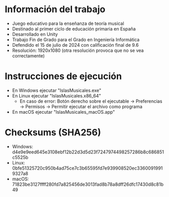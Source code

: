 # Información del trabajo
- Juego educativo para la enseñanza de teoría musical
- Destinado al primer ciclo de educación primaria en España
- Desarrollado en Unity
- Trabajo Fin de Grado para el Grado en Ingeniería Informática
- Defendido el 15 de julio de 2024 con calificación final de 9.6
- Resolución: 1920x1080 (otra resolución provoca que no se vea correctamente)

# Instrucciones de ejecución
- En Windows ejecutar "IslasMusicales.exe"
- En Linux ejecutar "IslasMusicales.x86_64"
  - En caso de error: Botón derecho sobre el ejecutable -> Preferencias -> Permisos -> Permitir ejecutar el archivo como programa
- En macOS ejecutar "IslasMusicales_macOS.app"

# Checksums (SHA256)
- Windows: d4e9e9eed645e3108ebf12b22d3d5d23f7247974498257286b8c686851c5525b
- Linux: 0bfe51325720c950b4ad75ce7c3b65595fd7e939908520ec33600919919327a8
- macOS: 71823be3127ffff280fd7a825456de3013fad8b78a8dff26dfc17430d8c81b49